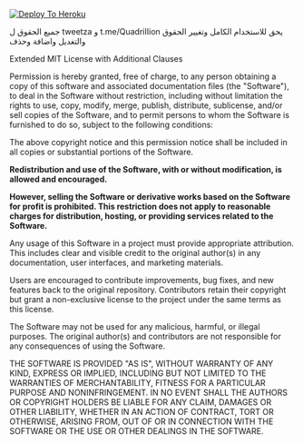 
[![Deploy To Heroku](https://www.herokucdn.com/deploy/button.svg)](https://heroku.com/deploy?template=https://github.com/Generalghost890/Sessioncrackerbot/)

جميع الحقوق ل tweetza و t.me/QuadriIIion 
يحق للاستخدام الكامل وتغيير الحقوق والتغديل واضافة وحذف


 Extended MIT License with Additional Clauses

Permission is hereby granted, free of charge, to any person obtaining a copy of this software and associated documentation files (the "Software"), to deal in the Software without restriction, including without limitation the rights to use, copy, modify, merge, publish, distribute, sublicense, and/or sell copies of the Software, and to permit persons to whom the Software is furnished to do so, subject to the following conditions:

The above copyright notice and this permission notice shall be included in all copies or substantial portions of the Software.

**Redistribution and use of the Software, with or without modification, is allowed and encouraged.**

**However, selling the Software or derivative works based on the Software for profit is prohibited. This restriction does not apply to reasonable charges for distribution, hosting, or providing services related to the Software.**

Any usage of this Software in a project must provide appropriate attribution. This includes clear and visible credit to the original author(s) in any documentation, user interfaces, and marketing materials.

Users are encouraged to contribute improvements, bug fixes, and new features back to the original repository. Contributors retain their copyright but grant a non-exclusive license to the project under the same terms as this license.

The Software may not be used for any malicious, harmful, or illegal purposes. The original author(s) and contributors are not responsible for any consequences of using the Software.

THE SOFTWARE IS PROVIDED "AS IS", WITHOUT WARRANTY OF ANY KIND, EXPRESS OR IMPLIED, INCLUDING BUT NOT LIMITED TO THE WARRANTIES OF MERCHANTABILITY, FITNESS FOR A PARTICULAR PURPOSE AND NONINFRINGEMENT. IN NO EVENT SHALL THE AUTHORS OR COPYRIGHT HOLDERS BE LIABLE FOR ANY CLAIM, DAMAGES OR OTHER LIABILITY, WHETHER IN AN ACTION OF CONTRACT, TORT OR OTHERWISE, ARISING FROM, OUT OF OR IN CONNECTION WITH THE SOFTWARE OR THE USE OR OTHER DEALINGS IN THE SOFTWARE.
